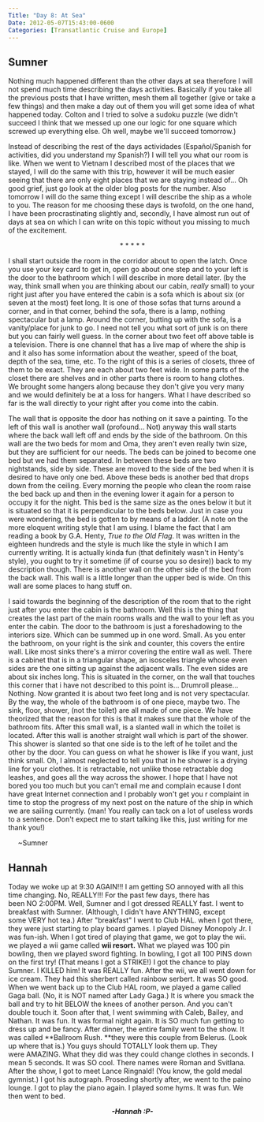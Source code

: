 ```yaml
---
Title: "Day 8: At Sea"
Date: 2012-05-07T15:43:00-0600
Categories: [Transatlantic Cruise and Europe]
---
```


## Sumner

Nothing much happened different than the other days at sea therefore I
will not spend much time describing the days activities. Basically if
you take all the previous posts that I have written, mesh them all
together (give or take a few things) and then make a day out of them you
will get some idea of what happened today. Colton and I tried to solve a
sudoku puzzle (we didn't succeed I think that we messed up one our logic
for one square which screwed up everything else. Oh well, maybe we'll
succeed tomorrow.)

Instead of describing the rest of the days actividades (Español/Spanish
for activities, did you understand my Spanish?) I will tell you what our
room is like. When we went to Vietnam I described most of the places
that we stayed, I will do the same with this trip, however it will be
much easier seeing that there are only eight places that we are staying
instead of... Oh good grief, just go look at the older blog posts for
the number. Also tomorrow I will do the same thing except I will
describe the ship as a whole to you. The reason for me choosing these
days is twofold, on the one hand, I have been procrastinating slightly
and, secondly, I have almost run out of days at sea on which I can write
on this topic without you missing to much of the excitement.

<div style="text-align: center;">

\* \* \* \* \*

</div>

I shall start outside the room in the corridor about to open the latch.
Once you use your key card to get in, open go about one step and to your
left is the door to the bathroom which I will describe in more detail
later. (by the way, think small when you are thinking about our cabin,
*really* small) to your right just after you have entered the cabin is a
sofa which is about six (or seven at the most) feet long. It is one of
those sofas that turns around a corner, and in that corner, behind the
sofa, there is a lamp, nothing spectacular but a lamp. Around the
corner, butting up with the sofa, is a vanity/place for junk to go. I
need not tell you what sort of junk is on there but you can fairly well
guess. In the corner about two feet off above table is a television.
There is one channel that has a live map of where the ship is and it
also has some information about the weather, speed of the boat, depth of
the sea, time, etc. To the right of this is a series of closets, three
of them to be exact. They are each about two feet wide. In some parts of
the closet there are shelves and in other parts there is room to hang
clothes. We brought some hangers along because they don't give you very
many and we would definitely be at a loss for hangers. What I have
described so far is the wall directly to your right after you come into
the cabin.

The wall that is opposite the door has nothing on it save a painting. To
the left of this wall is another wall (profound... Not) anyway this wall
starts where the back wall left off and ends by the side of the
bathroom. On this wall are the two beds for mom and Oma, they aren't
even really twin size, but they are sufficient for our needs. The beds
can be joined to become one bed but we had them separated. In between
these beds are two nightstands, side by side. These are moved to the
side of the bed when it is desired to have only one bed. Above these
beds is another bed that drops down from the ceiling. Every morning the
people who clean the room raise the bed back up and then in the evening
lower it again for a person to occupy it for the night. This bed is the
same size as the ones below it but it is situated so that it is
perpendicular to the beds below. Just in case you were wondering, the
bed is gotten to by means of a ladder. (A note on the more eloquent
writing style that I am using. I blame the fact that I am reading a book
by G.A. Henty, *True to the Old Flag*. It was written in the eighteen
hundreds and the style is much like the style in which I am currently
writing. It is actually kinda fun (that definitely wasn't in Henty's
style), you ought to try it sometime (if of course you so desire)) back
to my description though. There is another wall on the other side of the
bed from the back wall. This wall is a little longer than the upper bed
is wide. On this wall are some places to hang stuff on.

I said towards the beginning of the description of the room that to the
right just after you enter the cabin is the bathroom. Well this is the
thing that creates the last part of the main rooms walls and the wall to
your left as you enter the cabin. The door to the bathroom is just a
foreshadowing to the interiors size. Which can be summed up in one word.
Small. As you enter the bathroom, on your right is the sink and counter,
this covers the entire wall. Like most sinks there's a mirror covering
the entire wall as well. There is a cabinet that is in a triangular
shape, an isosceles triangle whose even sides are the one sitting up
against the adjacent walls. The even sides are about six inches long.
This is situated in the corner, on the wall that touches this corner
that i have not described to this point is... Drumroll please...
Nothing. Now granted it is about two feet long and is not very
spectacular. By the way, the whole of the bathroom is of one piece,
maybe two. The sink, floor, shower, (not the toilet) are all made of one
piece. We have theorized that the reason for this is that it makes sure
that the whole of the bathroom fits. After this small wall, is a slanted
wall in which the toilet is located. After this wall is another straight
wall which is part of the shower. This shower is slanted so that one
side is to the left of he toilet and the other by the door. You can
guess on what he shower is like if you want, just think small. Oh, I
almost neglected to tell you that in he shower is a drying line for your
clothes. It is retractable, not unlike those retractable dog leashes,
and goes all the way across the shower. I hope that I have not bored you
too much but you can't email me and complain ecause I dont have great
Internet connection and I probably won't get you r complaint in time to
stop the progress of my next post on the nature of the ship in which we
are sailing currently. (man! You really can tack on a lot of useless
words to a sentence. Don't expect me to start talking like this, just
writing for me thank you!)

     \~Sumner

## Hannah

Today we woke up at 9:30 AGAIN!!! I am getting SO annoyed with all this
time changing. No, REALLY!!! For the past few days, there has
been NO 2:00PM. Well, Sumner and I got dressed REALLY fast. I went to
breakfast with Sumner. (Although, I didn't have ANYTHING, except
some VERY hot tea.) After "breakfast" I went to Club HAL. when I got
there, they were just starting to play board games. I played Disney
Monopoly Jr. I was fun-ish. When I got tired of playing that game, we
got to play the wii. we played a wii game called **wii resort.** What we
played was 100 pin bowling, then we played sword fighting. In bowling, I
got all 100 PINS down on the first try! (That means I got a STRIKE!) I
got the chance to play Sumner. I KILLED him! It was REALLY fun. After
the wii, we all went down for ice cream. They had this sherbert called
rainbow serbert. It was SO good. When we went back up to the Club HAL
room, we played a game called Gaga ball. (No, it is NOT named after Lady
Gaga.) It is where you smack the ball and try to hit BELOW the knees of
another person. And you can't double touch it. Soon after that, I went
swimming with Caleb, Bailey, and Nathan. It was fun. It was formal night
again. It is SO much fun getting to dress up and be fancy. After dinner,
the entire family went to the show. It was called **Ballroom
Rush. **they were this couple from Belerus. (Look up where that is.) You
guys should TOTALLY look them up. They were AMAZING. What they did was
they could change clothes in seconds. I mean 5 seconds. It was SO cool.
There names were Roman and Svitlana. After the show, I got to meet Lance
Ringnald! (You know, the gold medal gymnist.) I got his autograph.
Proseding shortly after, we went to the paino lounge. I got to play the
piano again. I played some hyms. It was fun. We then went to bed.  
  

<div align="CENTER">

***-Hannah :P-***

</div>
